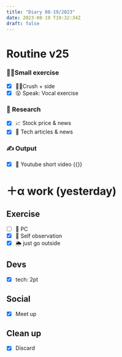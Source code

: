 ```yaml
---
title: "Diary 08-19/2023"  
date: 2023-08-19 T19:32:34Z
draft: false
---
```


# Routine v25

### 🧘‍♀️Small exercise

- [x]  🧎‍♀️Crush + side
- [x]  😮 Speak: Vocal exercise

### 👀 Research

- [x]  📈 Stock price & news
- [x]  👾 Tech articles & news

### ✍️ Output

- [x]  🎥 Youtube short video {{<youtube qXVQbsyO738>}}

# ＋α work (yesterday)

## Exercise

- [ ]  🧘 PC
- [x]  🧘 Self observation
- [x]  🌦 just go outside

## Devs

- [x]  tech: 2pt

## Social

- [x]  Meet up

## Clean up

- [x]  Discard